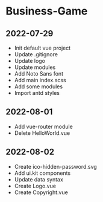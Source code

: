 # Business-Game

## 2022-07-29
* Init default vue project
* Update .gitignore
* Update logo
* Update modules
* Add Noto Sans font
* Add main index.scss
* Add some modules
* Import antd styles

## 2022-08-01
* Add vue-router module
* Delete HelloWorld.vue

## 2022-08-02
* Create ico-hidden-password.svg
* Add ui.kit components
* Update data syntax
* Create Logo.vue
* Create Copyright.vue
